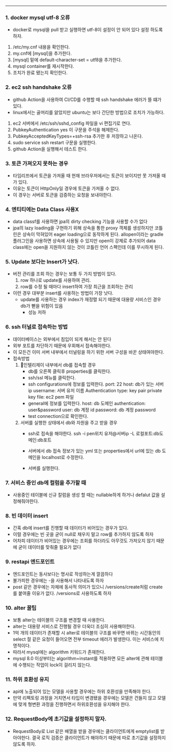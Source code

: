 <hr>

### 1. docker mysql utf-8 오류
+ docker로 mysql을 pull 받고 실행하면 utf-8이 설정이 안 되어 있다 설정 하도록 하자.
1. /etc/my.cnf 내용을 확인한다.
2. my.cnf에 [mysql]을 추가한다.
3. [mysql] 밑에 default-character-set = utf8을 추가한다.
4. mysql container를 재시작한다.
5. 조치가 완료 됐는지 확인한다.

### 2. ec2 ssh handshake 오류
+ github Action을 사용하여 CI/CD를 수행할 때 ssh handshake 에러가 뜰 떄가 있다.
+ linux에서는 골머리를 앓았지만 ubuntu는 보다 간단한 방법으로 조치가 가능하다.
1. ec2 서버에서 /etc/ssh/sshd_config 파일을 vi 편집기로 연다.
2. PubkeyAuthentication yes 이 구문을 주석을 해제한다.
3. PubkeyAcceptedKeyTypes=+ssh-rsa 추가한 후 저장하고 나온다.
4. sudo service ssh restart 구문을 실행한다.
5. github Action을 실행해서 테스트 한다.

### 3. 토큰 가져오지 못하는 경우
+ 타임리프에서 토큰을 가져올 때 현재 브라우저에서는 토큰이 보이지만 못 가져올 때가 있다.
+ 이유는 토큰이 HttpOnly일 경우에 토큰을 가져올 수 없다.
+ 이 경우는 서버로 토큰을 검증하는 요청을 보내야한다.

### 4. 엔티티에는 Data Class 사용X
* data classf를 사용하면 jpa의 dirty checking 기능을 사용할 수가 없다
* jpa의 lazy loading을 구현하기 위해 상속을 통한 proxy 객체를 생성하지만 코틀린은 상속이 막혀있어 eager loading으로 동작하게 된다. allopen이라는 gradle 플러그인을 사용하면 상속에 사용될 수 있지만 open이 강제로 추가되어  data class에는 open을 지원하지 않는 것이 코틀린 언어 스펙인데 이를 무시하게 된다.
### 5. Update 보다는 Insert가 낫다.
* 버전 관리를 조회 하는 경우는 보통 두 가지 방법이 있다.
	1. row 하나로 update를 사용하여 관리.
	2. row를 수정 될 때마다 insert하여 가장 최근을 조회하는 관리
* 이런 경우 대부분 insert를 사용하는 방법이 가장 낫다.
	* update를 사용하는 경우 index가 재정렬 되기 때문에 대용량 서비스인 경우 db가 뻗을 위험이 있음 
		* 성능 저하

### 6. ssh 터널로 접속하는 방법
* 데이터베이스는 외부에서 침입이 되게 해서는 안 된다
* 외부 포트를 차단하기 때문에 우회해서 접속해야한다.
* 이 모든건 이미 서버 내부에서 터널링을 하기 위한 서버 구성을 바꾼 상태여야한다.
* 접속방법
	1. 인텔리제이 내부에서 db를 접속할 경우
		* db를 오른쪽 클릭후 properties를 클릭한다.
		* ssh/ssl 메뉴를 클릭한다.
		* ssh configurations에 정보를 입력한다.
			port: 22
			host: db가 있는 서버 ip
			username: 서버 유저 이름
			Authentication type: key pair
			private key file: ec2 pem 파일
		* general에 정보를 입력한다.
			host: db 도메인
			authentication: user&password
			user: db 계정 id
			password: db 계정 password
		*  test connection으로 확인한다.
	2. 서버를 실행한 상태에서 db와 자원을 주고 받을 경우
		* ssh로 접속을 해야한다.
			ssh -i pen위치 유저@서버ip -L 로컬포트:db도메인:db포트

		* 서버에서 db 접속 정보가 있는 yml 또는 properties에서 url에 있는 db 도메인을 localhost로 수정한다.
		* 서버를 실행한다.

### 7. 서비스 중인 db에 컬럼을 추가할 때
* 사용중인 테이블에 신규 칼럼을 생성 할 때는 nullable하게 하거나 defalut 값을 설정해줘야한다.

### 8. 빈 데이터 insert
* 간혹 db에 insert를 진행할 때 데이터가 비어있는 경우가 있다.
* 이럴 경우에는 빈 곳을 굳이 null로 채우지 말고 row를 추가하지 않도록 하자
* 어차피 데이터가 비어있는 경우에는 조회를 하더라도 아무것도 가져오지 않기 때문에 굳이 데이터를 맞춰줄 필요가 없다

### 9. restapi 엔드포인트
* 엔드포인트는  동사보다는 명사로 작성하는게 깔끔하다
* 불가피한 경우에는 -을 사용해서 나타내도록 하자
* post 같은 경우에는 자체에 동사적 의미가 있으니 /versions/create처럼 create를 붙여줄 이유가 없다. /versions로 사용하도록 하자

### 10. alter 꿀팁
* 보통 alter는 테이블의 구조를 변경할 때 사용한다.
* alter는 대용량 서비스로 진행될 경우 더욱더 조심히 사용해야한다.
* 1억 개의 데이터가 존재할 시 alter로 테이블의 구조를 바꾸면 바뀌는 시간동안의 select 절 같은 요청이 들어오면 전부 timeout 에러가 발생한다. 이는 서비스에 치명적이다.
* 따라서 mysql에는 algorithm 키워드가 존재한다.
* mysql 8.0 이상부터는 algorithm=instant를 적용하면 모든 alter에 관해 테이블에 수행되는 작업이 lock이 걸리지 않는다.

### 11. 하위 호환성 유지
* api에 노출되어 있는 모델을 사용할 경우에는 하위 호환성을 만족해야 한다.
* 만약 리펙토링 과정을 거치면서 타입이 변경됐을 경우에는 모델은 건들지 않고 모델에 맞게 형변환 과정을 진행하면서 하위호환성을 유지해야 한다.
### 12. RequestBody에 초기값을 설정하지 말자.
* RequestBody로 List<String> 같은 배열을 받을 경우에는 클라이언트에게 emptylist를 받아야한다.
	결국 로직 검증은 클라이언트가 해야하기 때문에 따로 초기값을 설정하지 않도록 하자.







